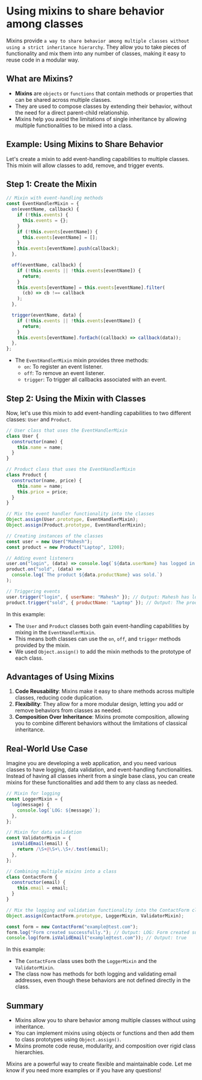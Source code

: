 # Using mixins to share behavior among classes

Mixins provide `a way to share behavior among multiple classes without using a strict inheritance hierarchy`. They allow you to take pieces of functionality and mix them into any number of classes, making it easy to reuse code in a modular way.

## What are Mixins?

- **Mixins** are `objects` or `functions` that contain methods or properties that can be shared across multiple classes.
- They are used to compose classes by extending their behavior, without the need for a direct parent-child relationship.
- Mixins help you avoid the limitations of single inheritance by allowing multiple functionalities to be mixed into a class.

## Example: Using Mixins to Share Behavior

Let's create a mixin to add event-handling capabilities to multiple classes. This mixin will allow classes to add, remove, and trigger events.

## Step 1: Create the Mixin

```javascript
// Mixin with event-handling methods
const EventHandlerMixin = {
  on(eventName, callback) {
    if (!this.events) {
      this.events = {};
    }
    if (!this.events[eventName]) {
      this.events[eventName] = [];
    }
    this.events[eventName].push(callback);
  },

  off(eventName, callback) {
    if (!this.events || !this.events[eventName]) {
      return;
    }
    this.events[eventName] = this.events[eventName].filter(
      (cb) => cb !== callback
    );
  },

  trigger(eventName, data) {
    if (!this.events || !this.events[eventName]) {
      return;
    }
    this.events[eventName].forEach((callback) => callback(data));
  },
};
```

- The `EventHandlerMixin` mixin provides three methods:
  - `on`: To register an event listener.
  - `off`: To remove an event listener.
  - `trigger`: To trigger all callbacks associated with an event.

## Step 2: Using the Mixin with Classes

Now, let's use this mixin to add event-handling capabilities to two different classes: `User` and `Product`.

```javascript
// User class that uses the EventHandlerMixin
class User {
  constructor(name) {
    this.name = name;
  }
}

// Product class that uses the EventHandlerMixin
class Product {
  constructor(name, price) {
    this.name = name;
    this.price = price;
  }
}

// Mix the event handler functionality into the classes
Object.assign(User.prototype, EventHandlerMixin);
Object.assign(Product.prototype, EventHandlerMixin);

// Creating instances of the classes
const user = new User("Mahesh");
const product = new Product("Laptop", 1200);

// Adding event listeners
user.on("login", (data) => console.log(`${data.userName} has logged in.`));
product.on("sold", (data) =>
  console.log(`The product ${data.productName} was sold.`)
);

// Triggering events
user.trigger("login", { userName: "Mahesh" }); // Output: Mahesh has logged in.
product.trigger("sold", { productName: "Laptop" }); // Output: The product Laptop was sold.
```

In this example:

- The `User` and `Product` classes both gain event-handling capabilities by mixing in the `EventHandlerMixin`.
- This means both classes can use the `on`, `off`, and `trigger` methods provided by the mixin.
- We used `Object.assign()` to add the mixin methods to the prototype of each class.

## Advantages of Using Mixins

1. **Code Reusability**: Mixins make it easy to share methods across multiple classes, reducing code duplication.
2. **Flexibility**: They allow for a more modular design, letting you add or remove behaviors from classes as needed.
3. **Composition Over Inheritance**: Mixins promote composition, allowing you to combine different behaviors without the limitations of classical inheritance.

## Real-World Use Case

Imagine you are developing a web application, and you need various classes to have logging, data validation, and event-handling functionalities. Instead of having all classes inherit from a single base class, you can create mixins for these functionalities and add them to any class as needed.

```javascript
// Mixin for logging
const LoggerMixin = {
  log(message) {
    console.log(`LOG: ${message}`);
  },
};

// Mixin for data validation
const ValidatorMixin = {
  isValidEmail(email) {
    return /\S+@\S+\.\S+/.test(email);
  },
};

// Combining multiple mixins into a class
class ContactForm {
  constructor(email) {
    this.email = email;
  }
}

// Mix the logging and validation functionality into the ContactForm class
Object.assign(ContactForm.prototype, LoggerMixin, ValidatorMixin);

const form = new ContactForm("example@test.com");
form.log("Form created successfully."); // Output: LOG: Form created successfully.
console.log(form.isValidEmail("example@test.com")); // Output: true
```

In this example:

- The `ContactForm` class uses both the `LoggerMixin` and the `ValidatorMixin`.
- The class now has methods for both logging and validating email addresses, even though these behaviors are not defined directly in the class.

## Summary

- Mixins allow you to share behavior among multiple classes without using inheritance.
- You can implement mixins using objects or functions and then add them to class prototypes using `Object.assign()`.
- Mixins promote code reuse, modularity, and composition over rigid class hierarchies.

Mixins are a powerful way to create flexible and maintainable code. Let me know if you need more examples or if you have any questions!
